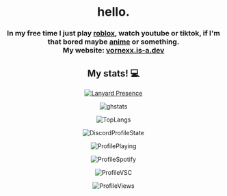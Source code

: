 <html>
<head>
<body><h1 align="center" id="welcome!">hello.<br></h1> 
<h3 align="center" id="Short little description :)">In my free time I just play <a href="https://www.roblox.com/users/1016710675">roblox</a>, watch youtube or tiktok, if I'm that bored maybe <a href="https://anilist.co/user/vornexx">anime</a>  or something.<br>My website: <a href="https://vornexx.is-a.dev">vornexx.is-a.dev</a></h3>
<h2 align="center" id="stats">My stats! 💻</h2>
<p align="center"><a href="https://discord.com/users/1149438819834269856"><img src="[https://lanyard.cnrad.dev/api/1149438819834269856?bg=141321&amp;borderRadius=25px](https://lanyard.cnrad.dev/api/586962558435590154?bg=transperent&borderRadius=unset&animated=true&idleMessage=Not%20doing%20anything%20right%20now!)" alt="Lanyard Presence"></a></p>

<p align="center"><img src="https://github-readme-stats.vercel.app/api?username=vornexx&theme=radical&hide_border=true" alt="ghstats"></p>
<p align="center"><img src="https://github-readme-stats.vercel.app/api/top-langs/?username=vornexx&layout=donut&theme=radical&hide_border=true" alt="TopLangs"></p>

<p align="center"><img src="https://api.statusbadges.me/badge/status/1149438819834269856?simple=true&style=for-the-badge&color=141321" alt="DiscordProfileState"></p>
<p align="center"><img src="https://api.statusbadges.me/badge/playing/1149438819834269856?simple=true&style=for-the-badge&color=141321" alt="ProfilePlaying"></p>
<p align="center"><img src="https://api.statusbadges.me/badge/spotify/1149438819834269856?simple=true&style=for-the-badge&color=141321" alt="ProfileSpotify"></p>
<p align="center"><img src="https://api.statusbadges.me/badge/vscode/1149438819834269856?simple=true&style=for-the-badge&color=141321" alt="ProfileVSC"></p>
<p align="center"><img src="https://komarev.com/ghpvc/?username=vornexx-gh&style=flat-square&color=141321" alt="ProfileViews" alt="ghprofileviews"></p>

</body>
</html>
